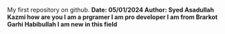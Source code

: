 My first repository on github.
<b>
Date: 05/01/2024
<b>
Author: Syed Asadullah Kazmi
how are you
I am a prgramer
I am pro developer
I am from Brarkot Garhi Habibullah
I am new in this field
